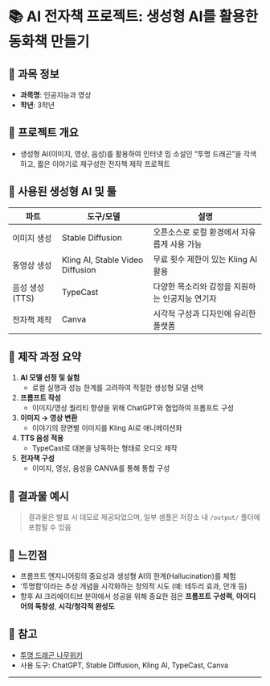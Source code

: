 # 📚 AI 전자책 프로젝트: 생성형 AI를 활용한 동화책 만들기

## 📌 과목 정보
- **과목명**: 인공지능과 영상
- **학년**: 3학년

## 🧠 프로젝트 개요
- 생성형 AI(이미지, 영상, 음성)를 활용하여 인터넷 밈 소설인 “투명 드래곤”을 각색하고, 짧은 이야기로 재구성한 전자책 제작 프로젝트

## 🎨 사용된 생성형 AI 및 툴

| 파트 | 도구/모델 | 설명 |
|------|-----------|------|
| 이미지 생성 | Stable Diffusion | 오픈소스로 로컬 환경에서 자유롭게 사용 가능 |
| 동영상 생성 | Kling AI, Stable Video Diffusion | 무료 횟수 제한이 있는 Kling AI 활용 |
| 음성 생성 (TTS) | TypeCast | 다양한 목소리와 감정을 지원하는 인공지능 연기자 |
| 전자책 제작 | Canva | 시각적 구성과 디자인에 유리한 플랫폼 |

## 🔧 제작 과정 요약

1. **AI 모델 선정 및 실험**
   - 로컬 실행과 성능 한계를 고려하여 적절한 생성형 모델 선택
2. **프롬프트 작성**
   - 이미지/영상 퀄리티 향상을 위해 ChatGPT와 협업하여 프롬프트 구성
3. **이미지 → 영상 변환**
   - 이야기의 장면별 이미지를 Kling AI로 애니메이션화
4. **TTS 음성 적용**
   - TypeCast로 대본을 낭독하는 형태로 오디오 제작
5. **전자책 구성**
   - 이미지, 영상, 음성을 CANVA를 통해 통합 구성

## 📁 결과물 예시
> 결과물은 발표 시 데모로 제공되었으며, 일부 샘플은 저장소 내 `/output/` 폴더에 포함될 수 있음

## 🧩 느낀점
- 프롬프트 엔지니어링의 중요성과 생성형 AI의 한계(Hallucination)를 체험
- ‘투명함’이라는 추상 개념을 시각화하는 창의적 시도 (예: 테두리 효과, 안개 등)
- 향후 AI 크리에이티브 분야에서 성공을 위해 중요한 점은 **프롬프트 구성력**, **아이디어의 독창성**, **시각/청각적 완성도**

## 📎 참고
- [투명 드래곤 나무위키](https://namu.wiki/w/%ED%88%AC%EB%AA%85%EB%93%9C%EB%9E%98%EA%B3%A4)
- 사용 도구: ChatGPT, Stable Diffusion, Kling AI, TypeCast, Canva

---
